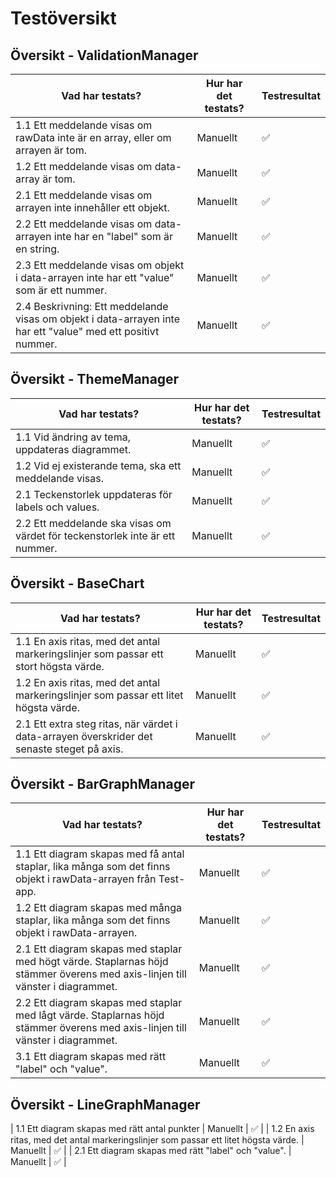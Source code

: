 # Testöversikt

## Översikt - ValidationManager

| Vad har testats?                  | Hur har det testats? | Testresultat |
|-----------------------------------|----------------------|--------------|
| 1.1 Ett meddelande visas om rawData inte är en array, eller om arrayen är tom. | Manuellt | ✅ |
| 1.2 Ett meddelande visas om data-array är tom. | Manuellt | ✅ |
| 2.1 Ett meddelande visas om arrayen inte innehåller ett objekt. | Manuellt | ✅ |
| 2.2 Ett meddelande visas om data-arrayen inte har en "label" som är en string. | Manuellt | ✅ |
| 2.3 Ett meddelande visas om objekt i data-arrayen inte har ett "value" som är ett nummer.  | Manuellt | ✅ |
| 2.4 Beskrivning: Ett meddelande visas om objekt i data-arrayen inte har ett "value" med ett positivt nummer. | Manuellt | ✅ |


## Översikt - ThemeManager

| Vad har testats?                  | Hur har det testats? | Testresultat |
|-----------------------------------|----------------------|--------------|
| 1.1 Vid ändring av tema, uppdateras diagrammet. | Manuellt | ✅ |
| 1.2 Vid ej existerande tema, ska ett meddelande visas. | Manuellt | ✅ |
| 2.1 Teckenstorlek uppdateras för labels och values. | Manuellt | ✅ |
| 2.2 Ett meddelande ska visas om värdet för teckenstorlek inte är ett nummer. | Manuellt | ✅ |


## Översikt - BaseChart

| Vad har testats?                  | Hur har det testats? | Testresultat |
|-----------------------------------|----------------------|--------------|
| 1.1 En axis ritas, med det antal markeringslinjer som passar ett stort högsta värde. | Manuellt | ✅ |
| 1.2 En axis ritas, med det antal markeringslinjer som passar ett litet högsta värde. | Manuellt | ✅ |
| 2.1 Ett extra steg ritas, när värdet i data-arrayen överskrider det senaste steget på axis. | Manuellt | ✅ |


## Översikt - BarGraphManager

| Vad har testats?                  | Hur har det testats? | Testresultat |
|-----------------------------------|----------------------|--------------|
| 1.1 Ett diagram skapas med få antal staplar, lika många som det finns objekt i rawData-arrayen från Test-app. | Manuellt   | ✅           |
| 1.2 Ett diagram skapas med många staplar, lika många som det finns objekt i rawData-arrayen. | Manuellt | ✅ |
| 2.1 Ett diagram skapas med staplar med högt värde. Staplarnas höjd stämmer överens med axis-linjen till vänster i diagrammet. | Manuellt | ✅ |
| 2.2 Ett diagram skapas med staplar med lågt värde. Staplarnas höjd stämmer överens med axis-linjen till vänster i diagrammet. | Manuellt | ✅ |
| 3.1 Ett diagram skapas med rätt "label" och "value". | Manuellt | ✅ |


## Översikt - LineGraphManager

| 1.1 Ett diagram skapas med rätt antal punkter | Manuellt | ✅ |
| 1.2 En axis ritas, med det antal markeringslinjer som passar ett litet högsta värde. | Manuellt | ✅ |
| 2.1 Ett diagram skapas med rätt "label" och "value". | Manuellt | ✅ |
